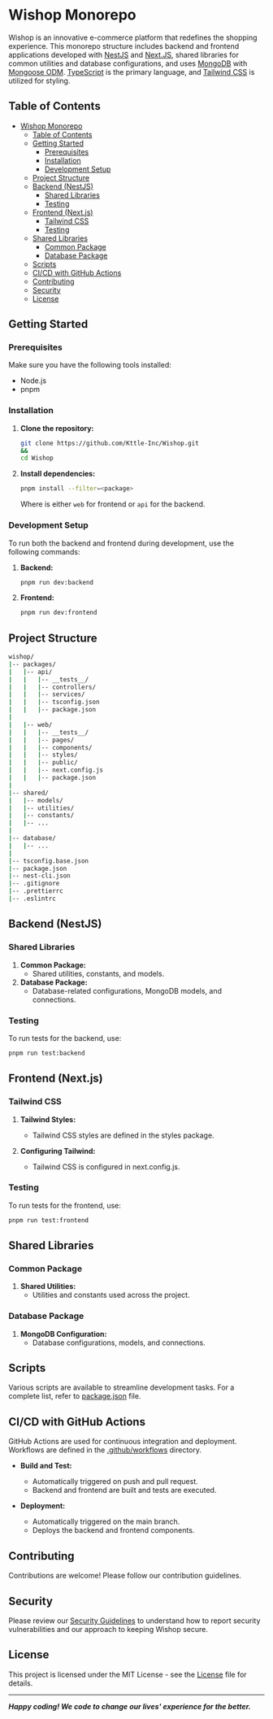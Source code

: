 # Wishop Monorepo

Wishop is an innovative e-commerce platform that redefines the shopping experience. This monorepo structure includes backend and frontend applications developed with [NestJS](https://nestjs.com) and [Next.JS](https://nextjs.org), shared libraries for common utilities and database configurations, and uses [MongoDB](https://www.mongodb.com) with [Mongoose ODM](https://mongoosejs.com). [TypeScript](https://www.typescriptlang.org) is the primary language, and [Tailwind CSS](https://tailwindui.com) is utilized for styling.

## Table of Contents

- [Wishop Monorepo](#wishop-monorepo)
  - [Table of Contents](#table-of-contents)
  - [Getting Started](#getting-started)
    - [Prerequisites](#prerequisites)
    - [Installation](#installation)
    - [Development Setup](#development-setup)
  - [Project Structure](#project-structure)
  - [Backend (NestJS)](#backend-nestjs)
    - [Shared Libraries](#shared-libraries)
    - [Testing](#testing)
  - [Frontend (Next.js)](#frontend-nextjs)
    - [Tailwind CSS](#tailwind-css)
    - [Testing](#testing-1)
  - [Shared Libraries](#shared-libraries-1)
    - [Common Package](#common-package)
    - [Database Package](#database-package)
  - [Scripts](#scripts)
  - [CI/CD with GitHub Actions](#cicd-with-github-actions)
  - [Contributing](#contributing)
  - [Security](#security)
  - [License](#license)

## Getting Started

### Prerequisites

Make sure you have the following tools installed:

- Node.js
- pnpm

### Installation

1. **Clone the repository:**

   ```bash
   git clone https://github.com/Kttle-Inc/Wishop.git
   &&
   cd Wishop
   ```

2. **Install dependencies:**

   ```bash
   pnpm install --filter=<package>
   ```

   Where <package> is either `web` for frontend or `api` for the backend.

### Development Setup

To run both the backend and frontend during development, use the following commands:

1. **Backend:**

   ```bash
   pnpm run dev:backend
   ```

2. **Frontend:**

   ```bash
   pnpm run dev:frontend
   ```

## Project Structure

```bash
wishop/
|-- packages/
|   |-- api/
|   |   |-- __tests__/
|   |   |-- controllers/
|   |   |-- services/
|   |   |-- tsconfig.json
|   |   |-- package.json
|
|   |-- web/
|   |   |-- __tests__/
|   |   |-- pages/
|   |   |-- components/
|   |   |-- styles/
|   |   |-- public/
|   |   |-- next.config.js
|   |   |-- package.json
|
|-- shared/
|   |-- models/
|   |-- utilities/
|   |-- constants/
|   |-- ...
|
|-- database/
|   |-- ...
|
|-- tsconfig.base.json
|-- package.json
|-- nest-cli.json
|-- .gitignore
|-- .prettierrc
|-- .eslintrc
```

## Backend (NestJS)

### Shared Libraries

1. **Common Package:**
   - Shared utilities, constants, and models.
2. **Database Package:**
   - Database-related configurations, MongoDB models, and connections.

### Testing

To run tests for the backend, use:

```bash
pnpm run test:backend
```

## Frontend (Next.js)

### Tailwind CSS

1. **Tailwind Styles:**

   - Tailwind CSS styles are defined in the styles package.

2. **Configuring Tailwind:**
   - Tailwind CSS is configured in next.config.js.

### Testing

To run tests for the frontend, use:

```bash
pnpm run test:frontend
```

## Shared Libraries

### Common Package

1. **Shared Utilities:**
   - Utilities and constants used across the project.

### Database Package

1. **MongoDB Configuration:**
   - Database configurations, models, and connections.

## Scripts

Various scripts are available to streamline development tasks. For a complete list, refer to [package.json](package.json) file.

## CI/CD with GitHub Actions

GitHub Actions are used for continuous integration and deployment. Workflows are defined in the [.github/workflows](.github/workflows) directory.

- **Build and Test:**

  - Automatically triggered on push and pull request.
  - Backend and frontend are built and tests are executed.

- **Deployment:**
  - Automatically triggered on the main branch.
  - Deploys the backend and frontend components.

## Contributing

Contributions are welcome! Please follow our contribution guidelines.

## Security

Please review our [Security Guidelines](SECURITY.md) to understand how to report security vulnerabilities and our approach to keeping Wishop secure.

## License

This project is licensed under the MIT License - see the [License](LICENSE) file for details.

---

**_Happy coding! We code to change our lives' experience for the better._**

